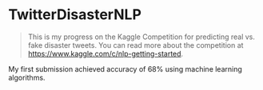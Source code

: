 # TwitterDisasterNLP

> This is my progress on the Kaggle Competition for predicting real vs. fake disaster tweets. 
> You can read more about the competition at https://www.kaggle.com/c/nlp-getting-started.

My first submission achieved accuracy of 68% using machine learning algorithms.
